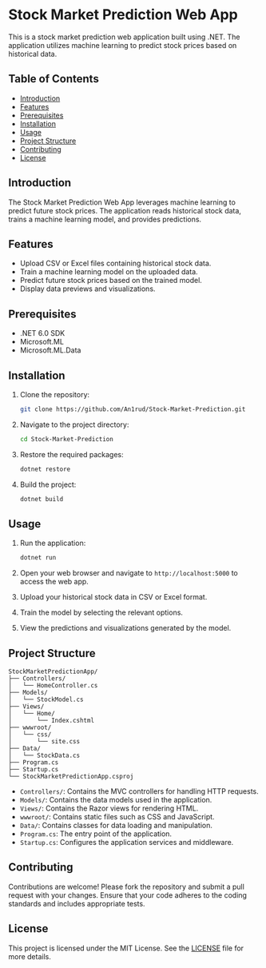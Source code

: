 # Stock Market Prediction Web App

This is a stock market prediction web application built using .NET. The application utilizes machine learning to predict stock prices based on historical data.

## Table of Contents

- [Introduction](#introduction)
- [Features](#features)
- [Prerequisites](#prerequisites)
- [Installation](#installation)
- [Usage](#usage)
- [Project Structure](#project-structure)
- [Contributing](#contributing)
- [License](#license)

## Introduction

The Stock Market Prediction Web App leverages machine learning to predict future stock prices. The application reads historical stock data, trains a machine learning model, and provides predictions.

## Features

- Upload CSV or Excel files containing historical stock data.
- Train a machine learning model on the uploaded data.
- Predict future stock prices based on the trained model.
- Display data previews and visualizations.

## Prerequisites

- .NET 6.0 SDK
- Microsoft.ML
- Microsoft.ML.Data

## Installation

1. Clone the repository:
   ```sh
   git clone https://github.com/An1rud/Stock-Market-Prediction.git
   ```
2. Navigate to the project directory:
   ```sh
   cd Stock-Market-Prediction
   ```
3. Restore the required packages:
   ```sh
   dotnet restore
   ```
4. Build the project:
   ```sh
   dotnet build
   ```

## Usage

1. Run the application:
   ```sh
   dotnet run
   ```
2. Open your web browser and navigate to `http://localhost:5000` to access the web app.

3. Upload your historical stock data in CSV or Excel format.

4. Train the model by selecting the relevant options.

5. View the predictions and visualizations generated by the model.

## Project Structure

```
StockMarketPredictionApp/
├── Controllers/
│   └── HomeController.cs
├── Models/
│   └── StockModel.cs
├── Views/
│   └── Home/
│       └── Index.cshtml
├── wwwroot/
│   └── css/
│       └── site.css
├── Data/
│   └── StockData.cs
├── Program.cs
├── Startup.cs
└── StockMarketPredictionApp.csproj
```

- `Controllers/`: Contains the MVC controllers for handling HTTP requests.
- `Models/`: Contains the data models used in the application.
- `Views/`: Contains the Razor views for rendering HTML.
- `wwwroot/`: Contains static files such as CSS and JavaScript.
- `Data/`: Contains classes for data loading and manipulation.
- `Program.cs`: The entry point of the application.
- `Startup.cs`: Configures the application services and middleware.

## Contributing

Contributions are welcome! Please fork the repository and submit a pull request with your changes. Ensure that your code adheres to the coding standards and includes appropriate tests.

## License

This project is licensed under the MIT License. See the [LICENSE](LICENSE) file for more details.
```
